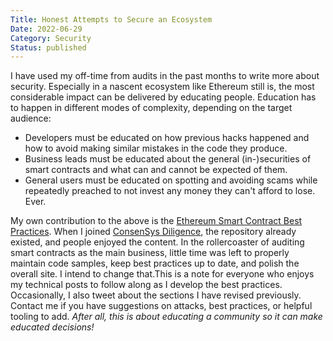 ```yaml
---
Title: Honest Attempts to Secure an Ecosystem
Date: 2022-06-29
Category: Security
Status: published
---
```


I have used my off-time from audits in the past months to write more about security. Especially in a nascent ecosystem like Ethereum still is, the most considerable impact can be delivered by educating people. Education has to happen in different modes of complexity, depending on the target audience:

- Developers must be educated on how previous hacks happened and how to avoid making similar mistakes in the code they
  produce.
- Business leads must be educated about the general (in-)securities of smart contracts and what can and cannot be
  expected of them.
- General users must be educated on spotting and avoiding scams while repeatedly preached to not invest any money they
  can't afford to lose. Ever.

My own contribution to the above is the [Ethereum Smart Contract Best Practices](https://consensys.github.io/smart-contract-best-practices/). When I joined [ConsenSys Diligence](https://consensys.net/diligence/), the repository already existed, and people enjoyed the content. In the rollercoaster of auditing smart contracts as the main business, little time was left to properly maintain code samples, keep best practices up to date, and polish the overall site. I intend to change that.This is a note for everyone who enjoys my technical posts to follow along as I develop the best practices. Occasionally, I also tweet about the sections I have revised previously. Contact me if you have suggestions on attacks, best practices, or helpful tooling to add. *After all, this is about educating a community so it can make educated decisions!*
